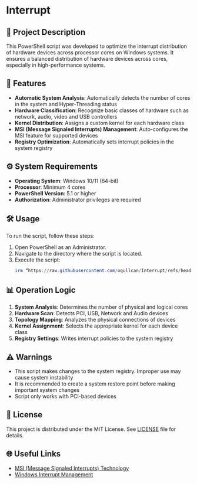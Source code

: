 # Interrupt

## 📌 Project Description
This PowerShell script was developed to optimize the interrupt distribution of hardware devices across processor cores on Windows systems. It ensures a balanced distribution of hardware devices across cores, especially in high-performance systems.

## 🚀 Features
- **Automatic System Analysis**: Automatically detects the number of cores in the system and Hyper-Threading status
- **Hardware Classification**: Recognize basic classes of hardware such as network, audio, video and USB controllers
- **Kernel Distribution**: Assigns a custom kernel for each hardware class
- **MSI (Message Signaled Interrupts) Management**: Auto-configures the MSI feature for supported devices
- **Registry Optimization**: Automatically sets interrupt policies in the system registry

## ⚙️ System Requirements
- **Operating System**: Windows 10/11 (64-bit)
- **Processor**: Minimum 4 cores
- **PowerShell Version**: 5.1 or higher
- **Authorization**: Administrator privileges are required

## 🛠️ Usage
To run the script, follow these steps:
1. Open PowerShell as an Administrator.
2. Navigate to the directory where the script is located.
3. Execute the script:
   ```powershell
   irm “https://raw.githubusercontent.com/oqullcan/Interrupt/refs/heads/main/Interrupt.ps1” | iex
   ```

## 📊 Operation Logic
1. **System Analysis**: Determines the number of physical and logical cores
2. **Hardware Scan**: Detects PCI, USB, Network and Audio devices
3. **Topology Mapping**: Analyzes the physical connections of devices
4. **Kernel Assignment**: Selects the appropriate kernel for each device class
5. **Registry Settings**: Writes interrupt policies to the system registry

## ⚠️ Warnings
- This script makes changes to the system registry. Improper use may cause system instability
- It is recommended to create a system restore point before making important system changes
- Script only works with PCI-based devices

## 📜 License
This project is distributed under the MIT License. See [LICENSE](LICENSE) file for details.

## 🌐 Useful Links
- [MSI (Message Signaled Interrupts) Technology](https://en.wikipedia.org/wiki/Message_Signaled_Interrupts)
- [Windows Interrupt Management](https://docs.microsoft.com/en-us/windows-hardware/drivers/kernel/interrupt-affinity-and-priority)
